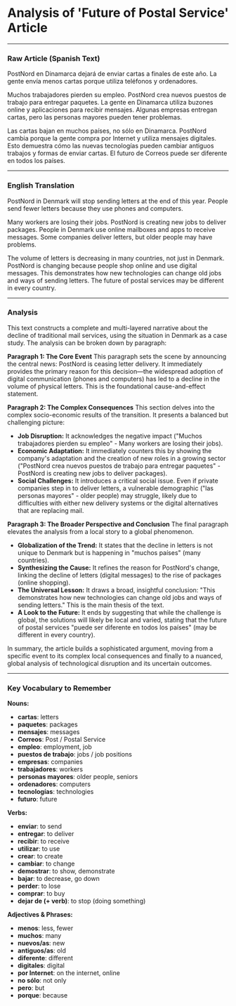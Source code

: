 # Analysis of 'Future of Postal Service' Article

---

### Raw Article (Spanish Text)

PostNord en Dinamarca dejará de enviar cartas a finales de este año. La gente envía menos cartas porque utiliza teléfonos y ordenadores.

Muchos trabajadores pierden su empleo. PostNord crea nuevos puestos de trabajo para entregar paquetes. La gente en Dinamarca utiliza buzones online y aplicaciones para recibir mensajes. Algunas empresas entregan cartas, pero las personas mayores pueden tener problemas.

Las cartas bajan en muchos países, no sólo en Dinamarca. PostNord cambia porque la gente compra por Internet y utiliza mensajes digitales. Esto demuestra cómo las nuevas tecnologías pueden cambiar antiguos trabajos y formas de enviar cartas. El futuro de Correos puede ser diferente en todos los países.

---

### English Translation

PostNord in Denmark will stop sending letters at the end of this year. People send fewer letters because they use phones and computers.

Many workers are losing their jobs. PostNord is creating new jobs to deliver packages. People in Denmark use online mailboxes and apps to receive messages. Some companies deliver letters, but older people may have problems.

The volume of letters is decreasing in many countries, not just in Denmark. PostNord is changing because people shop online and use digital messages. This demonstrates how new technologies can change old jobs and ways of sending letters. The future of postal services may be different in every country.

---

### Analysis

This text constructs a complete and multi-layered narrative about the decline of traditional mail services, using the situation in Denmark as a case study. The analysis can be broken down by paragraph:

**Paragraph 1: The Core Event**
This paragraph sets the scene by announcing the central news: PostNord is ceasing letter delivery. It immediately provides the primary reason for this decision—the widespread adoption of digital communication (phones and computers) has led to a decline in the volume of physical letters. This is the foundational cause-and-effect statement.

**Paragraph 2: The Complex Consequences**
This section delves into the complex socio-economic results of the transition. It presents a balanced but challenging picture:
*   **Job Disruption:** It acknowledges the negative impact ("Muchos trabajadores pierden su empleo" - Many workers are losing their jobs).
*   **Economic Adaptation:** It immediately counters this by showing the company's adaptation and the creation of new roles in a growing sector ("PostNord crea nuevos puestos de trabajo para entregar paquetes" - PostNord is creating new jobs to deliver packages).
*   **Social Challenges:** It introduces a critical social issue. Even if private companies step in to deliver letters, a vulnerable demographic ("las personas mayores" - older people) may struggle, likely due to difficulties with either new delivery systems or the digital alternatives that are replacing mail.

**Paragraph 3: The Broader Perspective and Conclusion**
The final paragraph elevates the analysis from a local story to a global phenomenon.
*   **Globalization of the Trend:** It states that the decline in letters is not unique to Denmark but is happening in "muchos países" (many countries).
*   **Synthesizing the Cause:** It refines the reason for PostNord's change, linking the decline of letters (digital messages) to the rise of packages (online shopping).
*   **The Universal Lesson:** It draws a broad, insightful conclusion: "This demonstrates how new technologies can change old jobs and ways of sending letters." This is the main thesis of the text.
*   **A Look to the Future:** It ends by suggesting that while the challenge is global, the solutions will likely be local and varied, stating that the future of postal services "puede ser diferente en todos los países" (may be different in every country).

In summary, the article builds a sophisticated argument, moving from a specific event to its complex local consequences and finally to a nuanced, global analysis of technological disruption and its uncertain outcomes.

---

### Key Vocabulary to Remember

**Nouns:**
*   **cartas**: letters
*   **paquetes**: packages
*   **mensajes**: messages
*   **Correos**: Post / Postal Service
*   **empleo**: employment, job
*   **puestos de trabajo**: jobs / job positions
*   **empresas**: companies
*   **trabajadores**: workers
*   **personas mayores**: older people, seniors
*   **ordenadores**: computers
*   **tecnologías**: technologies
*   **futuro**: future

**Verbs:**
*   **enviar**: to send
*   **entregar**: to deliver
*   **recibir**: to receive
*   **utilizar**: to use
*   **crear**: to create
*   **cambiar**: to change
*   **demostrar**: to show, demonstrate
*   **bajar**: to decrease, go down
*   **perder**: to lose
*   **comprar**: to buy
*   **dejar de (+ verb)**: to stop (doing something)

**Adjectives & Phrases:**
*   **menos**: less, fewer
*   **muchos**: many
*   **nuevos/as**: new
*   **antiguos/as**: old
*   **diferente**: different
*   **digitales**: digital
*   **por Internet**: on the internet, online
*   **no sólo**: not only
*   **pero**: but
*   **porque**: because
